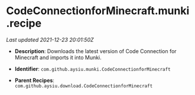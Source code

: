 # CodeConnectionforMinecraft.munki.recipe

_Last updated 2021-12-23 20:01:50Z_

- **Description**: Downloads the latest version of Code Connection for Minecraft and imports it into Munki.

- **Identifier**: `com.github.aysiu.munki.CodeConnectionforMinecraft`

- **Parent Recipes**: `com.github.aysiu.download.CodeConnectionforMinecraft`
